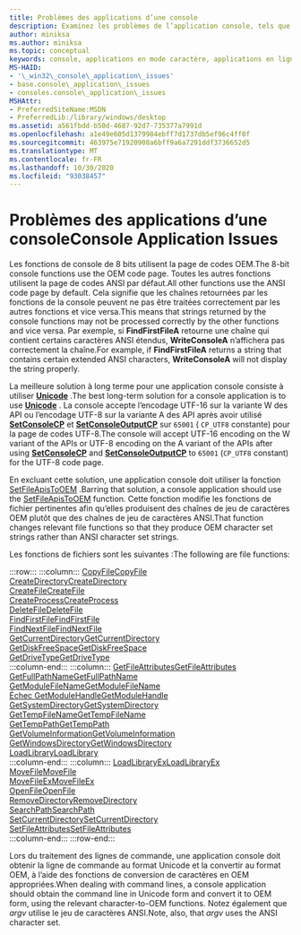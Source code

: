 ```yaml
---
title: Problèmes des applications d’une console
description: Examinez les problèmes de l’application console, tels que les fonctions qui acceptent ou retournent des chaînes de jeu de caractères OEM et les fonctions qui acceptent ou retournent des chaînes de jeu de caractères ANSI.
author: miniksa
ms.author: miniksa
ms.topic: conceptual
keywords: console, applications en mode caractère, applications en ligne de commande, applications de terminal, API console
MS-HAID:
- '\_win32\_console\_application\_issues'
- base.console\_application\_issues
- consoles.console\_application\_issues
MSHAttr:
- PreferredSiteName:MSDN
- PreferredLib:/library/windows/desktop
ms.assetid: a561fbdd-b50d-4687-92d7-735377a7991d
ms.openlocfilehash: a1e49e605d1379984ebff7d1737db5ef96c4ff0f
ms.sourcegitcommit: 463975e71920908a6bff9a6a7291ddf3736652d5
ms.translationtype: MT
ms.contentlocale: fr-FR
ms.lasthandoff: 10/30/2020
ms.locfileid: "93038457"
---
```

# <a name="console-application-issues"></a><span data-ttu-id="18841-104">Problèmes des applications d’une console</span><span class="sxs-lookup"><span data-stu-id="18841-104">Console Application Issues</span></span>

<span data-ttu-id="18841-105">Les fonctions de console de 8 bits utilisent la page de codes OEM.</span><span class="sxs-lookup"><span data-stu-id="18841-105">The 8-bit console functions use the OEM code page.</span></span> <span data-ttu-id="18841-106">Toutes les autres fonctions utilisent la page de codes ANSI par défaut.</span><span class="sxs-lookup"><span data-stu-id="18841-106">All other functions use the ANSI code page by default.</span></span> <span data-ttu-id="18841-107">Cela signifie que les chaînes retournées par les fonctions de la console peuvent ne pas être traitées correctement par les autres fonctions et vice versa.</span><span class="sxs-lookup"><span data-stu-id="18841-107">This means that strings returned by the console functions may not be processed correctly by the other functions and vice versa.</span></span> <span data-ttu-id="18841-108">Par exemple, si **FindFirstFileA** retourne une chaîne qui contient certains caractères ANSI étendus, **WriteConsoleA** n’affichera pas correctement la chaîne.</span><span class="sxs-lookup"><span data-stu-id="18841-108">For example, if **FindFirstFileA** returns a string that contains certain extended ANSI characters, **WriteConsoleA** will not display the string properly.</span></span>

<span data-ttu-id="18841-109">La meilleure solution à long terme pour une application console consiste à utiliser **[Unicode](https://docs.microsoft.com/windows/win32/intl/unicode)** .</span><span class="sxs-lookup"><span data-stu-id="18841-109">The best long-term solution for a console application is to use **[Unicode](https://docs.microsoft.com/windows/win32/intl/unicode)** .</span></span> <span data-ttu-id="18841-110">La console accepte l’encodage UTF-16 sur la variante W des API ou l’encodage UTF-8 sur la variante A des API après avoir utilisé **[SetConsoleCP](setconsolecp.md)** et **[SetConsoleOutputCP](setconsoleoutputcp.md)** sur `65001` ( `CP_UTF8` constante) pour la page de codes UTF-8.</span><span class="sxs-lookup"><span data-stu-id="18841-110">The console will accept UTF-16 encoding on the W variant of the APIs or UTF-8 encoding on the A variant of the APIs after using **[SetConsoleCP](setconsolecp.md)** and **[SetConsoleOutputCP](setconsoleoutputcp.md)** to `65001` (`CP_UTF8` constant) for the UTF-8 code page.</span></span>

<span data-ttu-id="18841-111">En excluant cette solution, une application console doit utiliser la fonction [SetFileApisToOEM](https://msdn.microsoft.com/library/windows/desktop/aa365534) .</span><span class="sxs-lookup"><span data-stu-id="18841-111">Barring that solution, a console application should use the [SetFileApisToOEM](https://msdn.microsoft.com/library/windows/desktop/aa365534) function.</span></span> <span data-ttu-id="18841-112">Cette fonction modifie les fonctions de fichier pertinentes afin qu’elles produisent des chaînes de jeu de caractères OEM plutôt que des chaînes de jeu de caractères ANSI.</span><span class="sxs-lookup"><span data-stu-id="18841-112">That function changes relevant file functions so that they produce OEM character set strings rather than ANSI character set strings.</span></span>

<span data-ttu-id="18841-113">Les fonctions de fichiers sont les suivantes :</span><span class="sxs-lookup"><span data-stu-id="18841-113">The following are file functions:</span></span>

:::row:::
    :::column:::
        [<span data-ttu-id="18841-114">CopyFile</span><span class="sxs-lookup"><span data-stu-id="18841-114">CopyFile</span></span>](https://msdn.microsoft.com/library/windows/desktop/aa363851)  
        [<span data-ttu-id="18841-115">CreateDirectory</span><span class="sxs-lookup"><span data-stu-id="18841-115">CreateDirectory</span></span>](https://msdn.microsoft.com/library/windows/desktop/aa363855)  
        [<span data-ttu-id="18841-116">CreateFile</span><span class="sxs-lookup"><span data-stu-id="18841-116">CreateFile</span></span>](https://msdn.microsoft.com/library/windows/desktop/aa363858)  
        [<span data-ttu-id="18841-117">CreateProcess</span><span class="sxs-lookup"><span data-stu-id="18841-117">CreateProcess</span></span>](https://msdn.microsoft.com/library/windows/desktop/ms682425)  
        [<span data-ttu-id="18841-118">DeleteFile</span><span class="sxs-lookup"><span data-stu-id="18841-118">DeleteFile</span></span>](https://msdn.microsoft.com/library/windows/desktop/aa363915)  
        [<span data-ttu-id="18841-119">FindFirstFile</span><span class="sxs-lookup"><span data-stu-id="18841-119">FindFirstFile</span></span>](https://msdn.microsoft.com/library/windows/desktop/aa364418)  
        [<span data-ttu-id="18841-120">FindNextFile</span><span class="sxs-lookup"><span data-stu-id="18841-120">FindNextFile</span></span>](https://msdn.microsoft.com/library/windows/desktop/aa364428)  
        [<span data-ttu-id="18841-121">GetCurrentDirectory</span><span class="sxs-lookup"><span data-stu-id="18841-121">GetCurrentDirectory</span></span>](https://msdn.microsoft.com/library/windows/desktop/aa364934)  
        [<span data-ttu-id="18841-122">GetDiskFreeSpace</span><span class="sxs-lookup"><span data-stu-id="18841-122">GetDiskFreeSpace</span></span>](https://msdn.microsoft.com/library/windows/desktop/aa364935)  
        [<span data-ttu-id="18841-123">GetDriveType</span><span class="sxs-lookup"><span data-stu-id="18841-123">GetDriveType</span></span>](https://msdn.microsoft.com/library/windows/desktop/aa364939)  
    :::column-end:::
    :::column:::
        [<span data-ttu-id="18841-124">GetFileAttributes</span><span class="sxs-lookup"><span data-stu-id="18841-124">GetFileAttributes</span></span>](https://msdn.microsoft.com/library/windows/desktop/aa364944)  
        [<span data-ttu-id="18841-125">GetFullPathName</span><span class="sxs-lookup"><span data-stu-id="18841-125">GetFullPathName</span></span>](https://msdn.microsoft.com/library/windows/desktop/aa364963)  
        [<span data-ttu-id="18841-126">GetModuleFileName</span><span class="sxs-lookup"><span data-stu-id="18841-126">GetModuleFileName</span></span>](https://msdn.microsoft.com/library/windows/desktop/ms683197)  
        [<span data-ttu-id="18841-127">Échec GetModuleHandle</span><span class="sxs-lookup"><span data-stu-id="18841-127">GetModuleHandle</span></span>](https://msdn.microsoft.com/library/windows/desktop/ms683199)  
        [<span data-ttu-id="18841-128">GetSystemDirectory</span><span class="sxs-lookup"><span data-stu-id="18841-128">GetSystemDirectory</span></span>](https://msdn.microsoft.com/library/windows/desktop/ms724373)  
        [<span data-ttu-id="18841-129">GetTempFileName</span><span class="sxs-lookup"><span data-stu-id="18841-129">GetTempFileName</span></span>](https://msdn.microsoft.com/library/windows/desktop/aa364991)  
        [<span data-ttu-id="18841-130">GetTempPath</span><span class="sxs-lookup"><span data-stu-id="18841-130">GetTempPath</span></span>](https://msdn.microsoft.com/library/windows/desktop/aa364992)  
        [<span data-ttu-id="18841-131">GetVolumeInformation</span><span class="sxs-lookup"><span data-stu-id="18841-131">GetVolumeInformation</span></span>](https://msdn.microsoft.com/library/windows/desktop/aa364993)  
        [<span data-ttu-id="18841-132">GetWindowsDirectory</span><span class="sxs-lookup"><span data-stu-id="18841-132">GetWindowsDirectory</span></span>](https://msdn.microsoft.com/library/windows/desktop/ms724454)  
        [<span data-ttu-id="18841-133">LoadLibrary</span><span class="sxs-lookup"><span data-stu-id="18841-133">LoadLibrary</span></span>](https://msdn.microsoft.com/library/windows/desktop/ms684175)  
    :::column-end:::
    :::column:::
        [<span data-ttu-id="18841-134">LoadLibraryEx</span><span class="sxs-lookup"><span data-stu-id="18841-134">LoadLibraryEx</span></span>](https://msdn.microsoft.com/library/windows/desktop/ms684179)  
        [<span data-ttu-id="18841-135">MoveFile</span><span class="sxs-lookup"><span data-stu-id="18841-135">MoveFile</span></span>](https://msdn.microsoft.com/library/windows/desktop/aa365239)  
        [<span data-ttu-id="18841-136">MoveFileEx</span><span class="sxs-lookup"><span data-stu-id="18841-136">MoveFileEx</span></span>](https://msdn.microsoft.com/library/windows/desktop/aa365240)  
        [<span data-ttu-id="18841-137">OpenFile</span><span class="sxs-lookup"><span data-stu-id="18841-137">OpenFile</span></span>](https://msdn.microsoft.com/library/windows/desktop/aa365430)  
        [<span data-ttu-id="18841-138">RemoveDirectory</span><span class="sxs-lookup"><span data-stu-id="18841-138">RemoveDirectory</span></span>](https://msdn.microsoft.com/library/windows/desktop/aa365488)  
        [<span data-ttu-id="18841-139">SearchPath</span><span class="sxs-lookup"><span data-stu-id="18841-139">SearchPath</span></span>](https://msdn.microsoft.com/library/windows/desktop/aa365527)  
        [<span data-ttu-id="18841-140">SetCurrentDirectory</span><span class="sxs-lookup"><span data-stu-id="18841-140">SetCurrentDirectory</span></span>](https://msdn.microsoft.com/library/windows/desktop/aa365530)  
        [<span data-ttu-id="18841-141">SetFileAttributes</span><span class="sxs-lookup"><span data-stu-id="18841-141">SetFileAttributes</span></span>](https://msdn.microsoft.com/library/windows/desktop/aa365535)  
    :::column-end:::
:::row-end:::

<span data-ttu-id="18841-142">Lors du traitement des lignes de commande, une application console doit obtenir la ligne de commande au format Unicode et la convertir au format OEM, à l’aide des fonctions de conversion de caractères en OEM appropriées.</span><span class="sxs-lookup"><span data-stu-id="18841-142">When dealing with command lines, a console application should obtain the command line in Unicode form and convert it to OEM form, using the relevant character-to-OEM functions.</span></span> <span data-ttu-id="18841-143">Notez également que *argv* utilise le jeu de caractères ANSI.</span><span class="sxs-lookup"><span data-stu-id="18841-143">Note, also, that *argv* uses the ANSI character set.</span></span>
